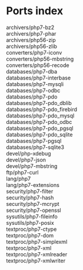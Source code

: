 Ports index
===========

archivers/php7-bz2  
archivers/php7-phar  
archivers/php56-zip  
archivers/php56-zlib  
converters/php7-iconv  
converters/php56-mbstring  
converters/php56-recode  
databases/php7-dba  
databases/php7-interbase  
databases/php7-mysqli  
databases/php7-odbc  
databases/php7-pdo  
databases/php7-pdo_dblib  
databases/php7-pdo_firebird  
databases/php7-pdo_mysql  
databases/php7-pdo_odbc  
databases/php7-pdo_pgsql  
databases/php7-pdo_sqlite  
databases/php7-pgsql  
databases/php7-sqlite3  
devel/php-xdebug  
devel/php7-json  
devel/php7-mbstring  
ftp/php7-curl  
lang/php7  
lang/php7-extensions  
security/php7-filter  
security/php7-hash  
security/php7-mcrypt  
security/php7-openssl  
sysutils/php7-fileinfo  
sysutils/php7-posix  
textproc/php7-ctype  
textproc/php7-dom  
textproc/php7-simplexml  
textproc/php7-xml  
textproc/php7-xmlreader  
textproc/php7-xmlwriter  
